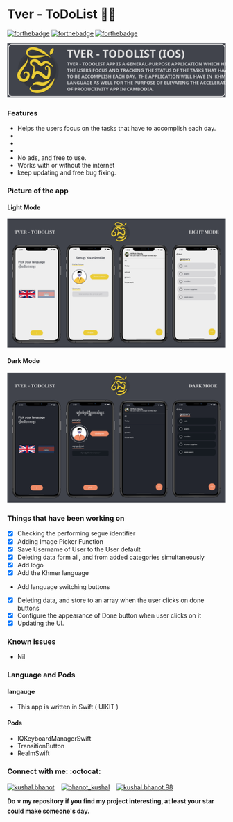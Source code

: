 # Tver - ToDoList ✌🏼

[![forthebadge](https://forthebadge.com/images/badges/made-with-swift.svg)](https://forthebadge.com) [![forthebadge](https://forthebadge.com/images/badges/built-with-grammas-recipe.svg)](https://forthebadge.com) [![forthebadge](https://forthebadge.com/images/badges/check-it-out.svg)](https://forthebadge.com)


![Luna headline](https://github.com/VatanaChhorn/Tver-ToDoList/blob/main/Mockup/Banner.svg)

### Features 

- Helps the users focus on the tasks that have to accomplish each day.
- 
-
-
- No ads, and free to use. 
- Works with or without the internet 
- keep updating and free bug fixing.

### Picture of the app 

<h4> Light Mode </h4> 

![First Mockup](https://github.com/VatanaChhorn/Tver-ToDoList/blob/main/Mockup/First%20Mockup.png)

<h4> Dark Mode </h4> 

![Second Mockup](https://github.com/VatanaChhorn/Tver-ToDoList/blob/main/Mockup/Second%20Mockup.png)

<h3> Things that have been working on </h3> 

-  [x] Checking the performing segue identifier 
-  [x] Adding Image Picker Function 
-  [x] Save Username of User to the User default 
-  [x] Deleting data form all, and from added categories simultaneously 
-  [x] Add logo 
- [x] Add the Khmer language 
- Add language switching buttons 
-  [x] Deleting data, and store to an array when the user clicks on done buttons 
-  [x] Configure the appearance of Done button when user clicks on it 
-  [x] Updating the UI.

<h3> Known issues </h3> 

- Nil  

### Language and Pods 

<h4> langauge </h4> 

- This app is written in Swift ( UIKIT )

<h4> Pods </h4> 

- IQKeyboardManagerSwift
- TransitionButton
- RealmSwift

### Connect with me: :octocat:

<p align="left">
<a href="https://www.instagram.com/vatana.chhorn/" target="blank"><img align="center" src="https://cdn.jsdelivr.net/npm/simple-icons@3.0.1/icons/instagram.svg" alt="kushal.bhanot" height="40" width="40" /></a> &nbsp;&nbsp;
<a href="https://twitter.com/vatana_chhorn" target="blank"><img align="center" src="https://cdn.jsdelivr.net/npm/simple-icons@3.0.1/icons/twitter.svg" alt="bhanot_kushal" height="40" width="40" /></a> &nbsp;&nbsp;
<a href="https://www.facebook.com/vatan4c" target="blank"><img align="center" src="https://cdn.jsdelivr.net/npm/simple-icons@3.0.1/icons/facebook.svg" alt="kushal.bhanot.98" height="40" width="40" /></a> &nbsp;&nbsp;
</p>

**Do ⭐ my repository if you find my project interesting, at least your star could make someone's day.**  

